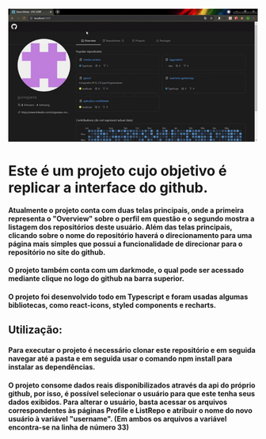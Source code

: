 <p align="center">
  <img src="https://github.com/gusnogueira/clonegithub/blob/main/Clone%20Github%20-%20CVC%20CORP%20-%20Google%20Chrome%202021-06-04%2013-51-03.gif"/>
</p>

# Este é um projeto cujo objetivo é replicar a interface do github. 

#### Atualmente o projeto conta com duas telas principais, onde a primeira representa o "Overview" sobre o perfil em questão e o segundo mostra a listagem dos repositórios deste usuário. Além das telas principais, clicando sobre o nome do repositório haverá o direcionamento para uma página mais simples que possui a funcionalidade de direcionar para o repositório no site do github.
#### O projeto também conta com um darkmode, o qual pode ser acessado mediante clique no logo do github na barra superior.

#### O projeto foi desenvolvido todo em Typescript e foram usadas algumas bibliotecas, como react-icons, styled components e recharts.

## Utilização:

#### Para executar o projeto é necessário clonar este repositório e em seguida navegar até a pasta e em seguida usar o comando npm install para instalar as dependências.

#### O projeto consome dados reais disponibilizados através da api do próprio github, por isso, é possível selecionar o usuário para que este tenha seus dados exibidos. Para alterar o usuário, basta acessar os arquivos correspondentes às páginas Profile e ListRepo e atribuir o nome do novo usuário à variável "username". (Em ambos os arquivos a variável encontra-se na linha de número 33)

